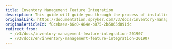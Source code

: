 ```yaml
---
title: Inventory Management Feature Integration
description: This guide will guide you through the process of installing and configuring the Inventory Management feature for your project.
originalLink: https://documentation.spryker.com/v3/docs/inventory-management-feature-integration-201907
originalArticleId: f8cebaea-b6c0-484e-b875-2b5065d091dc
redirect_from:
  - /v3/docs/inventory-management-feature-integration-201907
  - /v3/docs/en/inventory-management-feature-integration-201907
---
```



